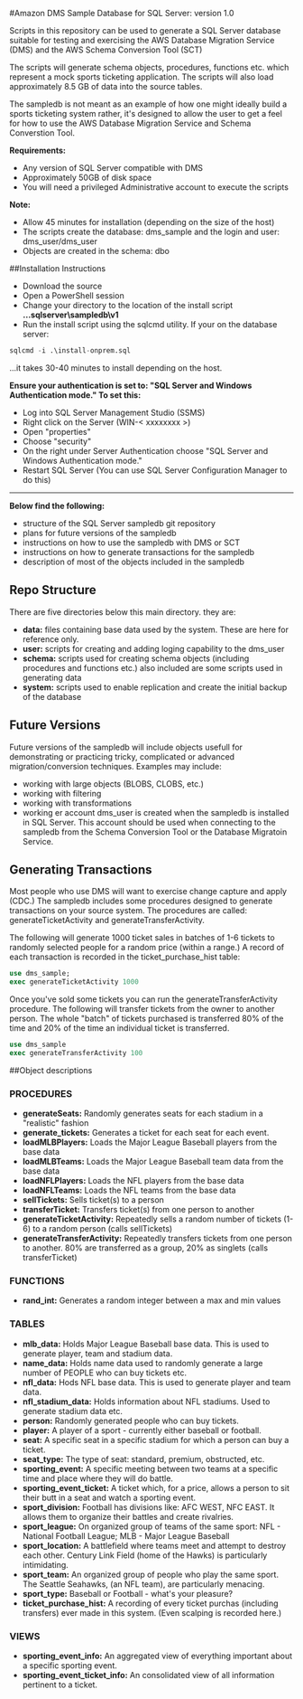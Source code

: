 #Amazon DMS Sample Database for SQL Server: version 1.0

Scripts in this repository can be used to generate a SQL Server database suitable for testing and exercising
the AWS Database Migration Service (DMS) and the AWS Schema Conversion Tool (SCT)

The scripts will generate schema objects, procedures, functions etc. which represent a mock sports
ticketing application. The scripts will also load approximately 8.5 GB of data into the source tables.

The sampledb is not meant as an example of how one might ideally build a sports ticketing system rather,
it's designed to allow the user to get a feel for how to use the AWS Database Migration Service and Schema Converstion Tool.

**Requirements:**
* Any version of SQL Server compatible with DMS
* Approximately 50GB of disk space
* You will need a privileged Administrative account to execute the scripts

**Note:**
* Allow 45 minutes for installation (depending on the size of the host)
* The scripts create the database: dms_sample and the login and user: dms_user/dms_user 
* Objects are created in the schema: dbo

##Installation Instructions
* Download the source
* Open a PowerShell session
* Change your directory to the location of the install script **...sqlserver\sampledb\v1**
* Run the install script using the sqlcmd utility. If your on the database server:
```sql
sqlcmd -i .\install-onprem.sql
```
...it takes 30-40 minutes to install depending on the host.

**Ensure your authentication is set to: "SQL Server and Windows Authentication mode." To set this:**
* Log into SQL Server Management Studio (SSMS)
* Right click on the Server (WIN-< xxxxxxxx >)
* Open "properties"
* Choose "security"
* On the right under Server Authentication choose "SQL Server and Windows Authentication mode."
* Restart SQL Server (You can use SQL Server Configuration Manager to do this)

------------------------------------------------------------------------------------------------------------------------
<b>Below find the following:</b>
 * structure of the SQL Server sampledb git repository
 * plans for future versions of the sampledb
 * instructions on how to use the sampledb with DMS or SCT
 * instructions on how to generate transactions for the sampledb
 * description of most of the objects included in the sampledb

## Repo Structure
There are five directories below this main directory. they are:
* **data:** files containing base data used by the system. These are here for reference only.
* **user:** scripts for creating and adding loging capability to the dms_user
* **schema:** scripts used for creating schema objects (including procedures and functions etc.) also included are some scripts used in generating data
* **system:** scripts used to enable replication and create the initial backup of the database

## Future Versions
Future versions of the sampledb will include objects usefull for demonstrating or practicing tricky, complicated or advanced migration/conversion techniques. Examples may include:
* working with large objects (BLOBS, CLOBS, etc.)
* working with filtering
* working with transformations
* working er account dms_user is created when the sampledb is installed in SQL Server. This account should be used when connecting to the sampledb from the Schema Conversion Tool or the Database Migratoin Service.

## Generating Transactions
Most people who use DMS will want to exercise change capture and apply (CDC.) The sampledb includes some procedures designed to generate transactions on your source system. The procedures are called: generateTicketActivity and generateTransferActivity. 

The following will generate 1000 ticket sales in batches of 1-6 tickets to randomly selected people for a random price (within a range.) A record of each transaction is recorded in the ticket_purchase_hist table:
```sql
use dms_sample;
exec generateTicketActivity 1000 
```

Once you've sold some tickets you can run the generateTransferActivity procedure. The following will transfer tickets from the owner to another person. The whole "batch" of tickets purchased is transferred 80% of the time and 20% of the time an individual ticket is transferred.
```sql
use dms_sample
exec generateTransferActivity 100
````

##Object descriptions
### PROCEDURES
* **generateSeats:** Randomly generates seats for each stadium in a "realistic" fashion
* **generate_tickets:** Generates a ticket for each seat for each event.
* **loadMLBPlayers:** Loads the Major League Baseball players from the base data
* **loadMLBTeams:** Loads the Major League Baseball team data from the base data
* **loadNFLPlayers:** Loads the NFL players from the base data
* **loadNFLTeams:** Loads the NFL teams from the base data
* **sellTickets:** Sells ticket(s) to a person
* **transferTicket:** Transfers ticket(s) from one person to another
* **generateTicketActivity:** Repeatedly sells a random number of tickets (1-6) to a random person (calls sellTickets)
* **generateTransferActivity:** Repeatedly transfers tickets from one person to another. 80% are transferred as a group, 20% as singlets (calls transferTicket)

### FUNCTIONS
* **rand_int:** Generates a random integer between a max and min values

### TABLES
* **mlb_data:** Holds Major League Baseball base data. This is used to generate player, team and stadium data.
* **name_data:** Holds name data used to randomly generate a large number of PEOPLE who can buy tickets etc.
* **nfl_data:** Hods NFL base data. This is used to generate player and team data.
* **nfl_stadium_data:** Holds information about NFL stadiums. Used to generate stadium data etc.
* **person:** Randomly generated people who can buy tickets.
* **player:** A player of a sport - currently either baseball or football.
* **seat:** A specific seat in a specific stadium for which a person can buy a ticket.
* **seat_type:** The type of seat: standard, premium, obstructed, etc.
* **sporting_event:** A specific meeting between two teams at a specific time and place where they will do battle.
* **sporting_event_ticket:** A ticket which, for a price, allows a person to sit their butt in a seat and watch a sporting event.
* **sport_division:** Football has divisions like: AFC WEST, NFC EAST. It allows them to organize their battles and create rivalries.
* **sport_league:** On organized group of teams of the same sport: NFL - National Football League; MLB - Major League Baseball
* **sport_location:** A battlefield where teams meet and attempt to destroy each other. Century Link Field (home of the Hawks) is particularly intimidating.
* **sport_team:** An organized group of people who play the same sport. The Seattle Seahawks, (an NFL team), are particularly menacing.
* **sport_type:** Baseball or Football - what's your pleasure?
* **ticket_purchase_hist:** A recording of every ticket purchas (including transfers) ever made in this system. (Even scalping is recorded here.)

### VIEWS
* **sporting_event_info:** An aggregated view of everything important about a specific sporting event.
* **sporting_event_ticket_info:** An consolidated view of all information pertinent to a ticket.

